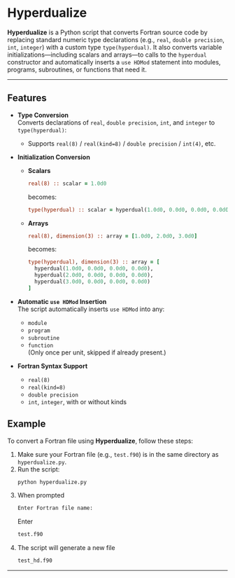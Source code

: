 # Hyperdualize

**Hyperdualize** is a Python script that converts Fortran source code by replacing standard numeric type declarations (e.g., `real`, `double precision`, `int`, `integer`) with a custom type `type(hyperdual)`. It also converts variable initializations—including scalars and arrays—to calls to the `hyperdual` constructor and automatically inserts a `use HDMod` statement into modules, programs, subroutines, or functions that need it.

---

## Features

- **Type Conversion**  
  Converts declarations of `real`, `double precision`, `int`, and `integer` to `type(hyperdual)`:
  - Supports `real(8)` / `real(kind=8)` / `double precision` / `int(4)`, etc.

- **Initialization Conversion**
  - **Scalars**
    ```fortran
    real(8) :: scalar = 1.0d0
    ```
    becomes:
    ```fortran
    type(hyperdual) :: scalar = hyperdual(1.0d0, 0.0d0, 0.0d0, 0.0d0)
    ```
  - **Arrays**
    ```fortran
    real(8), dimension(3) :: array = [1.0d0, 2.0d0, 3.0d0]
    ```
    becomes:
    ```fortran
    type(hyperdual), dimension(3) :: array = [
      hyperdual(1.0d0, 0.0d0, 0.0d0, 0.0d0),
      hyperdual(2.0d0, 0.0d0, 0.0d0, 0.0d0),
      hyperdual(3.0d0, 0.0d0, 0.0d0, 0.0d0)
    ]
    ```

- **Automatic `use HDMod` Insertion**  
  The script automatically inserts `use HDMod` into any:
  - `module`
  - `program`
  - `subroutine`
  - `function`  
  (Only once per unit, skipped if already present.)

- **Fortran Syntax Support**
  - `real(8)`
  - `real(kind=8)`
  - `double precision`
  - `int`, `integer`, with or without kinds

## Example
To convert a Fortran file using **Hyperdualize**, follow these steps:

1. Make sure your Fortran file (e.g., `test.f90`) is in the same directory as `hyperdualize.py`.
2. Run the script:
   ```bash
   python hyperdualize.py
   ```
3. When prompted
   ```bash
   Enter Fortran file name:
   ```
   Enter
   ```bash
   test.f90
   ```
4. The script will generate a new file
   ```bash
   test_hd.f90
   ```
---


